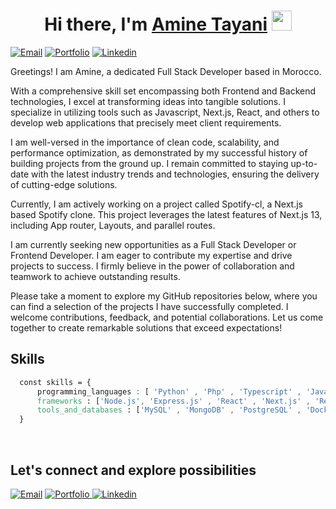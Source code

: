 <h1 align="center">Hi there, I'm <a href="https://portfolio-aminet.vercel.app/" target="_blank">Amine Tayani</a> <img
src="https://github.com/blackcater/blackcater/raw/main/images/Hi.gif" height="32" /></h1>

<p>
<a href="mailto:amine.tayani@gmail.com" target="_blank"><img alt="Email" src="https://img.shields.io/badge/Email me-D14836?style=flat&logo=gmail&logoColor=white"/></a>
<a href="https://portfolio-aminet.vercel.app/" target="_blank"><img alt="Portfolio" src="https://img.shields.io/badge/My Portfolio-%23000000.svg?style=flat&logo=firefox&logoColor=#FF7139"/></a>
<a href="https://www.linkedin.com/in/amine-tayani-b5780122b/" target="_blank"><img alt="Linkedin" src="https://img.shields.io/badge/amine-%230077B5.svg?style=flat&logo=linkedin&logoColor=white"/></a>
  </p>  


Greetings! I am Amine, a dedicated Full Stack Developer based in Morocco.

With a comprehensive skill set encompassing both Frontend and Backend technologies, I excel at transforming ideas into tangible solutions. I specialize in utilizing tools such as Javascript, Next.js, React, and others to develop web applications that precisely meet client requirements.

I am well-versed in the importance of clean code, scalability, and performance optimization, as demonstrated by my successful history of building projects from the ground up. I remain committed to staying up-to-date with the latest industry trends and technologies, ensuring the delivery of cutting-edge solutions.

Currently, I am actively working on a project called Spotify-cl, a Next.js based Spotify clone. This project leverages the latest features of Next.js 13, including App router, Layouts, and parallel routes.

I am currently seeking new opportunities as a Full Stack Developer or Frontend Developer. I am eager to contribute my expertise and drive projects to success. I firmly believe in the power of collaboration and teamwork to achieve outstanding results.

Please take a moment to explore my GitHub repositories below, where you can find a selection of the projects I have successfully completed. I welcome contributions, feedback, and potential collaborations. Let us come together to create remarkable solutions that exceed expectations!



## Skills

```css
  const skills = {
      programming_languages : [ 'Python' , 'Php' , 'Typescript' , 'Javascript' - 'C' - 'Java' ],
      frameworks : ['Node.js', 'Express.js' , 'React' , 'Next.js' , 'React Native' , 'Laravel' , 'Django', 'Graphql'],
      tools_and_databases : ['MySQL' , 'MongoDB' , 'PostgreSQL' , 'Docker' , 'Git' , 'Prisma' , 'Heroku']
  }
  ```
<br/>  



## Let's connect and explore possibilities

<p>
<a href="mailto:amine.tayani@gmail.com" target="_blank"><img alt="Email" src="https://img.shields.io/badge/Gmail-D14836?style=for-the-badge&logo=gmail&logoColor=white"/></a>
<a href="https://portfolio-aminet.vercel.app/" target="_blank"><img alt="Portfolio" src="https://img.shields.io/badge/Portfolio-%23000000.svg?style=for-the-badge&logo=firefox&logoColor=#FF7139"/>
<a href="https://www.linkedin.com/in/amine-tayani-b5780122b/" target="_blank"><img alt="Linkedin" src="https://img.shields.io/badge/linkedin-%230077B5.svg?style=for-the-badge&logo=linkedin&logoColor=white"/>
  </p>  

